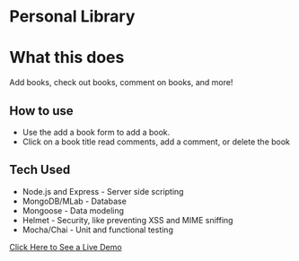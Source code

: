 # Personal Library

# What this does

Add books, check out books, comment on books, and more!

## How to use

* Use the add a book form to add a book. 
* Click on a book title read comments, add a comment, or delete the book

## Tech Used

- Node.js and Express - Server side scripting
- MongoDB/MLab - Database
- Mongoose - Data modeling
- Helmet - Security, like preventing XSS and MIME sniffing
- Mocha/Chai - Unit and functional testing

[Click Here to See a Live Demo](https://hissing-gorilla.glitch.me/)